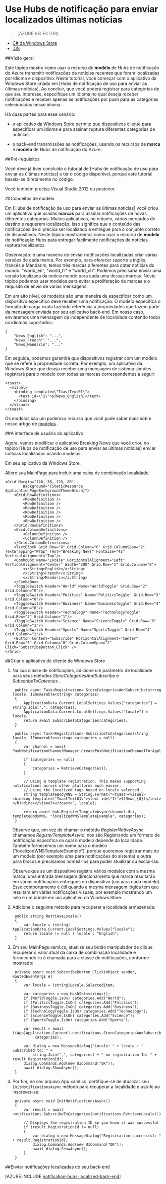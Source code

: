<properties
    pageTitle="Notificação Hubs localizados ruptura notícias Tutorial"
    description="Saiba como usar Hubs de notificação do Azure para enviar notificações de notícias ruptura localizados."
    services="notification-hubs"
    documentationCenter="windows"
    authors="ysxu"
    manager="erikre"
    editor=""/>

<tags
    ms.service="notification-hubs"
    ms.workload="mobile"
    ms.tgt_pltfrm="mobile-windows"
    ms.devlang="dotnet"
    ms.topic="article"
    ms.date="06/29/2016" 
    ms.author="yuaxu"/>

# <a name="use-notification-hubs-to-send-localized-breaking-news"></a>Use Hubs de notificação para enviar localizados últimas notícias

> [AZURE.SELECTOR]
- [C# da Windows Store](notification-hubs-windows-store-dotnet-xplat-localized-wns-push-notification.md)
- [iOS](notification-hubs-ios-xplat-localized-apns-push-notification.md)

##<a name="overview"></a>Visão geral

Este tópico mostra como usar o recurso de **modelo** de Hubs de notificação do Azure transmitir notificações de notícias recentes que foram localizadas por idioma e dispositivo. Neste tutorial, você começar com o aplicativo da Windows Store criado em [Hubs de notificação de uso para enviar as últimas notícias]. Ao concluir, que você poderá registrar para categorias de que seu interesse, especifique um idioma no qual deseja receber notificações e receber apenas as notificações por push para as categorias selecionadas nesse idioma.


Há duas partes para esse cenário:

- o aplicativo da Windows Store permite que dispositivos cliente para especificar um idioma e para assinar ruptura diferentes categorias de notícias;

- o back-end transmissões as notificações, usando os recursos de **marca** e **modelo** de Hubs de notificação do Azure.



##<a name="prerequisites"></a>Pré-requisitos

Você deve já tiver concluído o tutorial de [Hubs de notificação de uso para enviar as últimas notícias] e ter o código disponível, porque este tutorial baseia-se diretamente no código.

Você também precisa Visual Studio 2012 ou posterior.


##<a name="template-concepts"></a>Conceitos de modelo

Em [Hubs de notificação de uso para enviar as últimas notícias] você criou um aplicativo que usadas **marcas** para assinar notificações de novas diferentes categorias.
Muitos aplicativos, no entanto, vários mercados de destino e requerem localização. Isso significa que o conteúdo das notificações de si precisa ser localizado e entregue para o conjunto correto de dispositivos.
Neste tópico mostraremos como usar o recurso de **modelo** de notificação Hubs para entregar facilmente notificações de notícias ruptura localizados.

Observação: é uma maneira de enviar notificações localizadas criar várias versões de cada marca. Por exemplo, para oferecer suporte a inglês, francês e Mandarim, temos três marcas diferentes para obter notícias do mundo: "world_en", "world_fr" e "world_ch". Podemos precisaria enviar uma versão localizada da notícia mundo para cada uma dessas marcas. Neste tópico podemos usar modelos para evitar a proliferação de marcas e o requisito de envio de várias mensagens.

Em um alto nível, os modelos são uma maneira de especificar como um dispositivo específico deve receber uma notificação. O modelo especifica o formato de carga exata fazendo referência a propriedades que fazem parte da mensagem enviada por seu aplicativo back-end. Em nosso caso, enviaremos uma mensagem de independente de localidade contendo todos os idiomas suportados:

    {
        "News_English": "...",
        "News_French": "...",
        "News_Mandarin": "..."
    }

Em seguida, podemos garantirá que dispositivos registrar com um modelo que se refere à propriedade correta. Por exemplo, um aplicativo da Windows Store que deseja receber uma mensagem de sistema simples registrará para o modelo com todas as marcas correspondentes a seguir:

    <toast>
      <visual>
        <binding template=\"ToastText01\">
          <text id=\"1\">$(News_English)</text>
        </binding>
      </visual>
    </toast>



Os modelos são um poderoso recurso que você pode saber mais sobre nosso artigo de [modelos](notification-hubs-templates-cross-platform-push-messages.md) . 


##<a name="the-app-user-interface"></a>A interface de usuário do aplicativo

Agora, vamos modificar o aplicativo Breaking News que você criou no tópico [Hubs de notificação de uso para enviar as últimas notícias] enviar notícias localizados usando modelos.

Em seu aplicativo da Windows Store:

Altere sua MainPage para incluir uma caixa de combinação localidade:

    <Grid Margin="120, 58, 120, 80"  
            Background="{StaticResource ApplicationPageBackgroundThemeBrush}">
        <Grid.RowDefinitions>
            <RowDefinition />
            <RowDefinition />
            <RowDefinition />
            <RowDefinition />
            <RowDefinition />
            <RowDefinition />
        </Grid.RowDefinitions>
        <Grid.ColumnDefinitions>
            <ColumnDefinition />
            <ColumnDefinition />
        </Grid.ColumnDefinitions>
        <TextBlock Grid.Row="0" Grid.Column="0" Grid.ColumnSpan="2"  TextWrapping="Wrap" Text="Breaking News" FontSize="42" VerticalAlignment="Top"/>
        <ComboBox Name="Locale" HorizontalAlignment="Left" VerticalAlignment="Center" Width="200" Grid.Row="1" Grid.Column="0">
            <x:String>English</x:String>
            <x:String>French</x:String>
            <x:String>Mandarin</x:String>
        </ComboBox>
        <ToggleSwitch Header="World" Name="WorldToggle" Grid.Row="2" Grid.Column="0"/>
        <ToggleSwitch Header="Politics" Name="PoliticsToggle" Grid.Row="3" Grid.Column="0"/>
        <ToggleSwitch Header="Business" Name="BusinessToggle" Grid.Row="4" Grid.Column="0"/>
        <ToggleSwitch Header="Technology" Name="TechnologyToggle" Grid.Row="2" Grid.Column="1"/>
        <ToggleSwitch Header="Science" Name="ScienceToggle" Grid.Row="3" Grid.Column="1"/>
        <ToggleSwitch Header="Sports" Name="SportsToggle" Grid.Row="4" Grid.Column="1"/>
        <Button Content="Subscribe" HorizontalAlignment="Center" Grid.Row="5" Grid.Column="0" Grid.ColumnSpan="2" Click="SubscribeButton_Click" />
    </Grid>

##<a name="building-the-windows-store-client-app"></a>Criar o aplicativo de cliente da Windows Store

1. Na sua classe de notificações, adicione um parâmetro de localidade para seus métodos *StoreCategoriesAndSubscribe* e *SubscribeToCateories* .

        public async Task<Registration> StoreCategoriesAndSubscribe(string locale, IEnumerable<string> categories)
        {
            ApplicationData.Current.LocalSettings.Values["categories"] = string.Join(",", categories);
            ApplicationData.Current.LocalSettings.Values["locale"] = locale;
            return await SubscribeToCategories(categories);
        }

        public async Task<Registration> SubscribeToCategories(string locale, IEnumerable<string> categories = null)
        {
            var channel = await PushNotificationChannelManager.CreatePushNotificationChannelForApplicationAsync();

            if (categories == null)
            {
                categories = RetrieveCategories();
            }

            // Using a template registration. This makes supporting notifications across other platforms much easier.
            // Using the localized tags based on locale selected.
            string templateBodyWNS = String.Format("<toast><visual><binding template=\"ToastText01\"><text id=\"1\">$(News_{0})</text></binding></visual></toast>", locale);

            return await hub.RegisterTemplateAsync(channel.Uri, templateBodyWNS, "localizedWNSTemplateExample", categories);
        }

    Observe que, em vez de chamar o método *RegisterNativeAsync* chamamos *RegisterTemplateAsync*: nós são Registrando um formato de notificação específica na qual o modelo depende da localidade. Também fornecemos um nome para o modelo ("localizedWNSTemplateExample"), porque queremos registrar mais de um modelo (por exemplo uma para notificações do sistema) e outra para blocos e precisamos nomeá-los para poder atualizar ou excluí-las.

    Observe que se um dispositivo registra vários modelos com a mesma marca, uma entrada mensagem direcionamento que marca resultarão em várias notificações entregues no dispositivo (um para cada modelo). Esse comportamento é útil quando a mesma mensagem lógica tem que resultam em várias notificações visuais, por exemplo mostrando um selo e um brinde em um aplicativo da Windows Store.

2. Adicione o seguinte método para recuperar a localidade armazenada:

        public string RetrieveLocale()
        {
            var locale = (string) ApplicationData.Current.LocalSettings.Values["locale"];
            return locale != null ? locale : "English";
        }

3. Em seu MainPage.xaml.cs, atualize seu botão manipulador de clique recuperar o valor atual da caixa de combinação localidade e fornecendo-lo à chamada para a classe de notificações, conforme mostrado:

        private async void SubscribeButton_Click(object sender, RoutedEventArgs e)
        {
            var locale = (string)Locale.SelectedItem;

            var categories = new HashSet<string>();
            if (WorldToggle.IsOn) categories.Add("World");
            if (PoliticsToggle.IsOn) categories.Add("Politics");
            if (BusinessToggle.IsOn) categories.Add("Business");
            if (TechnologyToggle.IsOn) categories.Add("Technology");
            if (ScienceToggle.IsOn) categories.Add("Science");
            if (SportsToggle.IsOn) categories.Add("Sports");

            var result = await ((App)Application.Current).notifications.StoreCategoriesAndSubscribe(locale,
                 categories);

            var dialog = new MessageDialog("Locale: " + locale + " Subscribed to: " + 
                string.Join(",", categories) + " on registration Id: " + result.RegistrationId);
            dialog.Commands.Add(new UICommand("OK"));
            await dialog.ShowAsync();
        }


4. Por fim, no seu arquivo App.xaml.cs, certifique-se de atualizar seu `InitNotificationsAsync` método para recuperar a localidade e usá-lo ao inscrever-se:

        private async void InitNotificationsAsync()
        {
            var result = await notifications.SubscribeToCategories(notifications.RetrieveLocale());

            // Displays the registration ID so you know it was successful
            if (result.RegistrationId != null)
            {
                var dialog = new MessageDialog("Registration successful: " + result.RegistrationId);
                dialog.Commands.Add(new UICommand("OK"));
                await dialog.ShowAsync();
            }
        }


##<a name="send-localized-notifications-from-your-back-end"></a>Enviar notificações localizadas do seu back-end

[AZURE.INCLUDE [notification-hubs-localized-back-end](../../includes/notification-hubs-localized-back-end.md)]






<!-- Anchors. -->
[Template concepts]: #concepts
[The app user interface]: #ui
[Building the Windows Store client app]: #building-client
[Send notifications from your back-end]: #send
[Next Steps]:#next-steps

<!-- Images. -->

<!-- URLs. -->
[Mobile Service]: /develop/mobile/tutorials/get-started
[Notify users with Notification Hubs: ASP.NET]: /manage/services/notification-hubs/notify-users-aspnet
[Notify users with Notification Hubs: Mobile Services]: /manage/services/notification-hubs/notify-users
[Use Hubs de notificação para enviar últimas notícias]: /manage/services/notification-hubs/breaking-news-dotnet

[Submit an app page]: http://go.microsoft.com/fwlink/p/?LinkID=266582
[My Applications]: http://go.microsoft.com/fwlink/p/?LinkId=262039
[Live SDK for Windows]: http://go.microsoft.com/fwlink/p/?LinkId=262253
[Get started with Mobile Services]: /develop/mobile/tutorials/get-started/#create-new-service
[Get started with data]: /develop/mobile/tutorials/get-started-with-data-dotnet
[Get started with authentication]: /develop/mobile/tutorials/get-started-with-users-dotnet
[Get started with push notifications]: /develop/mobile/tutorials/get-started-with-push-dotnet
[Push notifications to app users]: /develop/mobile/tutorials/push-notifications-to-app-users-dotnet
[Authorize users with scripts]: /develop/mobile/tutorials/authorize-users-in-scripts-dotnet
[JavaScript and HTML]: /develop/mobile/tutorials/get-started-with-push-js

[wns object]: http://go.microsoft.com/fwlink/p/?LinkId=260591
[Notification Hubs Guidance]: http://msdn.microsoft.com/library/jj927170.aspx
[Notification Hubs How-To for iOS]: http://msdn.microsoft.com/library/jj927168.aspx
[Notification Hubs How-To for Windows Store]: http://msdn.microsoft.com/library/jj927172.aspx
